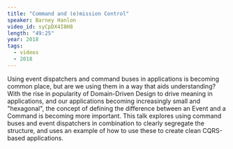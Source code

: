 ```yaml
---
title: "Command and (e)mission Control"
speaker: Barney Hanlon
video_id: syCpDX4I8H8
length: "49:25"
year: 2018
tags:
  - videos
  - 2018
---
```


Using event dispatchers and command buses in applications is becoming common place, but are we using them in a way that aids understanding? With the rise in popularity of Domain-Driven Design to drive meaning in applications, and our applications becoming increasingly small and "hexagonal", the concept of defining the difference between an Event and a Command is becoming more important. This talk explores using command buses and event dispatchers in combination to clearly segregate the structure, and uses an example of how to use these to create clean CQRS-based applications.
